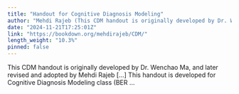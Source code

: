 ```yaml
---
title: "Handout for Cognitive Diagnosis Modeling"
author: "Mehdi Rajeb (This CDM handout is originally developed by Dr. Wenchao Ma, and later adopted by Mehdi Rajeb)"
date: "2024-11-21T17:25:01Z"
link: "https://bookdown.org/mehdirajeb/CDM/"
length_weight: "10.3%"
pinned: false
---
```


This CDM handout is originally developed by Dr. Wenchao Ma, and later revised and adopted by Mehdi Rajeb [...] This handout is developed for Cognitive Diagnosis Modeling class (BER ...
